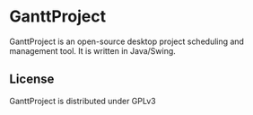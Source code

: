 GanttProject
============
GanttProject is an open-source desktop project scheduling and management tool. It is written in Java/Swing.



## License 
GanttProject is distributed under GPLv3
